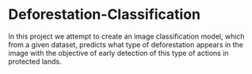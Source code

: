 # Deforestation-Classification
In this project we attempt to create an image classification model, which from a given dataset, predicts what type of deforestation appears in the image with the objective of early detection of this type of actions in protected lands.
